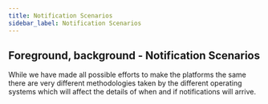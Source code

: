 ```yaml
---
title: Notification Scenarios
sidebar_label: Notification Scenarios
---
```


## Foreground, background - Notification Scenarios

While we have made all possible efforts to make the platforms the same there are very different methodologies taken by the different operating systems which will affect the details of when and if notifications will arrive.

